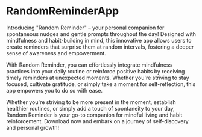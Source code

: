 # RandomReminderApp

Introducing "Random Reminder" – your personal companion for spontaneous nudges and gentle prompts throughout the day! Designed with mindfulness and habit-building in mind, this innovative app allows users to create reminders that surprise them at random intervals, fostering a deeper sense of awareness and empowerment.

With Random Reminder, you can effortlessly integrate mindfulness practices into your daily routine or reinforce positive habits by receiving timely reminders at unexpected moments. Whether you're striving to stay focused, cultivate gratitude, or simply take a moment for self-reflection, this app empowers you to do so with ease.

Whether you're striving to be more present in the moment, establish healthier routines, or simply add a touch of spontaneity to your day, Random Reminder is your go-to companion for mindful living and habit reinforcement. Download now and embark on a journey of self-discovery and personal growth!

